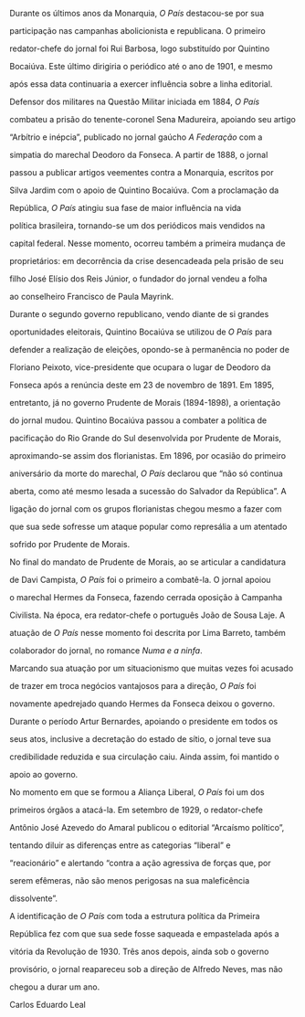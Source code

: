 

Durante os últimos anos da Monarquia, *O País* destacou-se por sua

participação nas campanhas abolicionista e republicana. O primeiro

redator-chefe do jornal foi Rui Barbosa, logo substituído por Quintino

Bocaiúva. Este último dirigiria o periódico até o ano de 1901, e mesmo

após essa data continuaria a exercer influência sobre a linha editorial.



Defensor dos militares na Questão Militar iniciada em 1884, *O País*

combateu a prisão do tenente-coronel Sena Madureira, apoiando seu artigo

“Arbítrio e inépcia”, publicado no jornal gaúcho *A Federação* com a

simpatia do marechal Deodoro da Fonseca. A partir de 1888, o jornal

passou a publicar artigos veementes contra a Monarquia, escritos por

Silva Jardim com o apoio de Quintino Bocaiúva. Com a proclamação da

República, *O País* atingiu sua fase de maior influência na vida

política brasileira, tornando-se um dos periódicos mais vendidos na

capital federal. Nesse momento, ocorreu também a primeira mudança de

proprietários: em decorrência da crise desencadeada pela prisão de seu

filho José Elísio dos Reis Júnior, o fundador do jornal vendeu a folha

ao conselheiro Francisco de Paula Mayrink.



Durante o segundo governo republicano, vendo diante de si grandes

oportunidades eleitorais, Quintino Bocaiúva se utilizou de *O País* para

defender a realização de eleições, opondo-se à permanência no poder de

Floriano Peixoto, vice-presidente que ocupara o lugar de Deodoro da

Fonseca após a renúncia deste em 23 de novembro de 1891. Em 1895,

entretanto, já no governo Prudente de Morais (1894-1898), a orientação

do jornal mudou. Quintino Bocaiúva passou a combater a política de

pacificação do Rio Grande do Sul desenvolvida por Prudente de Morais,

aproximando-se assim dos florianistas. Em 1896, por ocasião do primeiro

aniversário da morte do marechal, *O País* declarou que “não só continua

aberta, como até mesmo lesada a sucessão do Salvador da República”. A

ligação do jornal com os grupos florianistas chegou mesmo a fazer com

que sua sede sofresse um ataque popular como represália a um atentado

sofrido por Prudente de Morais.



No final do mandato de Prudente de Morais, ao se articular a candidatura

de Davi Campista, *O País* foi o primeiro a combatê-la. O jornal apoiou

o marechal Hermes da Fonseca, fazendo cerrada oposição à Campanha

Civilista. Na época, era redator-chefe o português João de Sousa Laje. A

atuação de *O País* nesse momento foi descrita por Lima Barreto, também

colaborador do jornal, no romance *Numa e a ninfa*.



Marcando sua atuação por um situacionismo que muitas vezes foi acusado

de trazer em troca negócios vantajosos para a direção, *O País* foi

novamente apedrejado quando Hermes da Fonseca deixou o governo.



Durante o período Artur Bernardes, apoiando o presidente em todos os

seus atos, inclusive a decretação do estado de sítio, o jornal teve sua

credibilidade reduzida e sua circulação caiu. Ainda assim, foi mantido o

apoio ao governo.



No momento em que se formou a Aliança Liberal, *O País* foi um dos

primeiros órgãos a atacá-la. Em setembro de 1929, o redator-chefe

Antônio José Azevedo do Amaral publicou o editorial “Arcaísmo político”,

tentando diluir as diferenças entre as categorias “liberal” e

“reacionário” e alertando “contra a ação agressiva de forças que, por

serem efêmeras, não são menos perigosas na sua maleficência

dissolvente”.



A identificação de *O País* com toda a estrutura política da Primeira

República fez com que sua sede fosse saqueada e empastelada após a

vitória da Revolução de 1930. Três anos depois, ainda sob o governo

provisório, o jornal reapareceu sob a direção de Alfredo Neves, mas não

chegou a durar um ano.



Carlos Eduardo Leal



